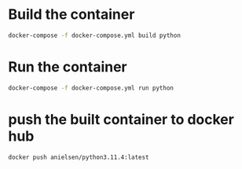 # Build the container

```bash
docker-compose -f docker-compose.yml build python
```

# Run the container

```bash
docker-compose -f docker-compose.yml run python
```

# push the built container to docker hub

```bash
docker push anielsen/python3.11.4:latest
```